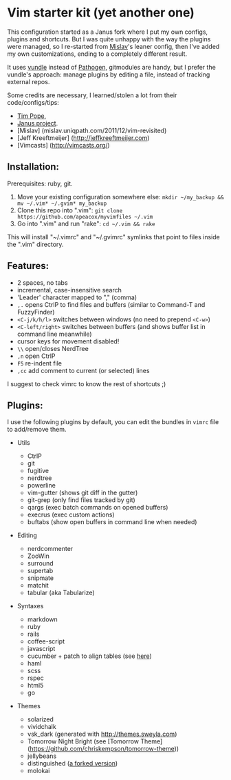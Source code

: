 Vim starter kit (yet another one)
==========================

This configuration started as a Janus fork where I put my own configs, plugins
and shortcuts. But I was quite unhappy with the way the plugins were managed, so
I re-started from [Mislav](https://github.com/mislav/vimfiles)'s leaner config, then I've added my own customizations, ending to a completely different result.

It uses [vundle](https://github.com/gmarik/vundle) instead of [Pathogen](https://github.com/tpope/vim-pathogen), gitmodules are handy, but I prefer the vundle's approach: manage plugins by editing a file, instead of tracking external repos.

Some credits are necessary, I learned/stolen a lot from their code/configs/tips:

* [Tim Pope](http://tbaggery.com),
* [Janus project](https://github.com/carlhuda/janus).
* [Mislav] (mislav.uniqpath.com/2011/12/vim-revisited)
* [Jeff Kreeftmeijer] (http://jeffkreeftmeijer.com)
* [Vimcasts] (http://vimcasts.org/)


## Installation:

Prerequisites: ruby, git.

1. Move your existing configuration somewhere else:
   `mkdir ~/my_backup && mv ~/.vim* ~/.gvim* my_backup`
2. Clone this repo into ".vim":
   `git clone https://github.com/apeacox/myvimfiles ~/.vim`
3. Go into ".vim" and run "rake":
   `cd ~/.vim && rake`

This will install "~/.vimrc" and "~/.gvimrc" symlinks that point to
files inside the ".vim" directory.

## Features:

* 2 spaces, no tabs
* incremental, case-insensitive search
* 'Leader' character mapped to "," (comma)
* `,.` opens CtrlP to find files and buffers (similar to Command-T and FuzzyFinder)
* `<C-j/k/h/l>` switches between windows (no need to prepend `<C-w>`)
* `<C-left/right>` switches between buffers (and shows buffer list in command line meanwhile)
* cursor keys for movement disabled!
* `\\` open/closes NerdTree
* `,n` open CtrlP
* `F5` re-indent file
* `,cc` add comment to current (or selected) lines

I suggest to check vimrc to know the rest of shortcuts ;)

## Plugins:

I use the following plugins by default, you can edit the bundles in ```vimrc``` file to
add/remove them.

* Utils
   * CtrlP
   * git
   * fugitive
   * nerdtree
   * powerline
   * vim-gutter (shows git diff in the gutter)
   * git-grep (only find files tracked by git)
   * qargs (exec batch commands on opened buffers)
   * execrus (exec custom actions)
   * buftabs (show open buffers in command line when needed)

* Editing
   * nerdcommenter
   * ZooWin
   * surround
   * supertab
   * snipmate
   * matchit
   * tabular (aka Tabularize)

* Syntaxes
   * markdown
   * ruby
   * rails
   * coffee-script
   * javascript
   * cucumber + patch to align tables (see [here](https://gist.github.com/287147))
   * haml
   * scss
   * rspec
   * html5
   * go

* Themes
   * solarized
   * vividchalk
   * vsk_dark (generated with http://themes.sweyla.com)
   * Tomorrow Night Bright (see [Tomorrow Theme] (https://github.com/chriskempson/tomorrow-theme))
   * jellybeans
   * distinguished ([a forked version](https://github.com/apeacox/vim-distinguished))
   * molokai

